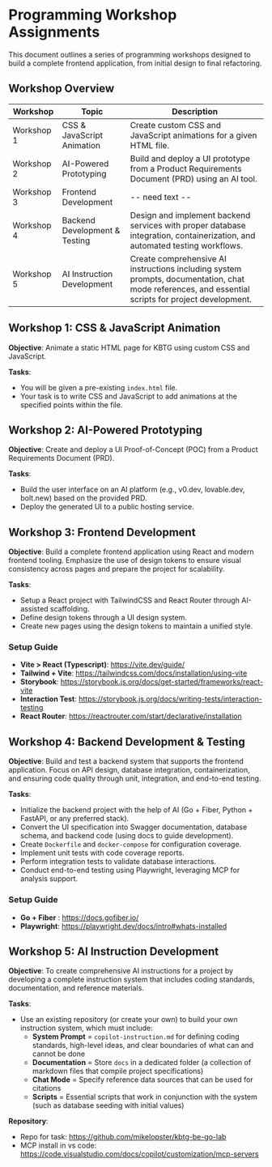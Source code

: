 # Programming Workshop Assignments

This document outlines a series of programming workshops designed to build a complete frontend application, from initial design to final refactoring.

## Workshop Overview

| Workshop | Topic | Description |
|----------|-------|-------------|
| Workshop 1 | CSS & JavaScript Animation | Create custom CSS and JavaScript animations for a given HTML file. |
| Workshop 2 | AI-Powered Prototyping | Build and deploy a UI prototype from a Product Requirements Document (PRD) using an AI tool. |
| Workshop 3 | Frontend Development | -- need text -- |
| Workshop 4 | Backend Development & Testing | Design and implement backend services with proper database integration, containerization, and automated testing workflows. |
| Workshop 5 | AI Instruction Development | Create comprehensive AI instructions including system prompts, documentation, chat mode references, and essential scripts for project development. |

## Workshop 1: CSS & JavaScript Animation

**Objective**: Animate a static HTML page for KBTG using custom CSS and JavaScript.

**Tasks**:
- You will be given a pre-existing `index.html` file.
- Your task is to write CSS and JavaScript to add animations at the specified points within the file.

## Workshop 2: AI-Powered Prototyping

**Objective**: Create and deploy a UI Proof-of-Concept (POC) from a Product Requirements Document (PRD).

**Tasks**:
- Build the user interface on an AI platform (e.g., v0.dev, lovable.dev, bolt.new) based on the provided PRD.
- Deploy the generated UI to a public hosting service.

## Workshop 3: Frontend Development

**Objective**: Build a complete frontend application using React and modern frontend tooling. Emphasize the use of design tokens to ensure visual consistency across pages and prepare the project for scalability.

**Tasks**:
- Setup a React project with TailwindCSS and React Router through AI-assisted scaffolding.  
- Define design tokens through a UI design system.  
- Create new pages using the design tokens to maintain a unified style.  

### Setup Guide

-   **Vite > React (Typescript)**: https://vite.dev/guide/
-   **Tailwind + Vite**: https://tailwindcss.com/docs/installation/using-vite
-   **Storybook**: https://storybook.js.org/docs/get-started/frameworks/react-vite
-   **Interaction Test**: https://storybook.js.org/docs/writing-tests/interaction-testing
-   **React Router**: https://reactrouter.com/start/declarative/installation

## Workshop 4: Backend Development & Testing

**Objective**: Build and test a backend system that supports the frontend application. Focus on API design, database integration, containerization, and ensuring code quality through unit, integration, and end-to-end testing.

**Tasks**:
- Initialize the backend project with the help of AI (Go + Fiber, Python + FastAPI, or any preferred stack).  
- Convert the UI specification into Swagger documentation, database schema, and backend code (using docs to guide development).  
- Create `Dockerfile` and `docker-compose` for configuration coverage.  
- Implement unit tests with code coverage reports.  
- Perform integration tests to validate database interactions.  
- Conduct end-to-end testing using Playwright, leveraging MCP for analysis support.  

### Setup Guide

- **Go + Fiber** : https://docs.gofiber.io/
- **Playwright**: https://playwright.dev/docs/intro#whats-installed

## Workshop 5: AI Instruction Development

**Objective**: To create comprehensive AI instructions for a project by developing a complete instruction system that includes coding standards, documentation, and reference materials.

**Tasks**:
- Use an existing repository (or create your own) to build your own instruction system, which must include:
  - **System Prompt** = `copilot-instruction.md` for defining coding standards, high-level ideas, and clear boundaries of what can and cannot be done
  - **Documentation** = Store `docs` in a dedicated folder (a collection of markdown files that compile project specifications)
  - **Chat Mode** = Specify reference data sources that can be used for citations
  - **Scripts** = Essential scripts that work in conjunction with the system (such as database seeding with initial values)

**Repository**:
- Repo for task: https://github.com/mikelopster/kbtg-be-go-lab
- MCP install in vs code: https://code.visualstudio.com/docs/copilot/customization/mcp-servers